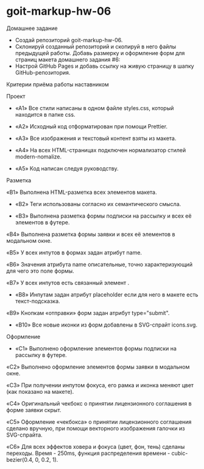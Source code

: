 # goit-markup-hw-06

Домашнее задание

-   Создай репозиторий goit-markup-hw-06.
-   Склонируй созданный репозиторий и скопируй в него файлы предыдущей работы. Добавь размерку и
    оформление форм для страниц макета домашнего задания #6:
-   Настрой GitHub Pages и добавь ссылку на живую страницу в шапку GitHub-репозитория.

Критерии приёма работы наставником

Проект

-   «A1» Все стили написаны в одном файле styles.css, который находится в папке css.

-   «A2» Исходный код отформатирован при помощи Prettier.

-   «A3» Все изображения и текстовый контент взяты из макета.

-   «A4» На всех HTML-страницах подключен нормализатор стилей modern-nomalize.

-   «A5» Код написан следуя руководству.

Разметка

«B1» Выполнена HTML-разметка всех элементов макета.

-   «B2» Теги использованы согласно их семантического смысла.

-   «B3» Выполнена разметка формы подписки на рассылку и всех её элементов в футере.

«B4» Выполнена разметка формы заявки и всех её элементов в модальном окне.

«B5» У всех инпутов в формах задан атрибут name.

«B6» Значения атрибута name описательные, точно характеризующий для чего это поле формы.

«B7» У всех инпутов есть связанный элемент <label>.

-   «B8» Инпутам задан атрибут placeholder если для него в макете есть текст-подсказка.

«B9» Кнопкам «отправки» форм задан атрибут type="submit".

-   «B10» Все новые иконки из форм добавлены в SVG-спрайт icons.svg.

Оформление

-   «C1» Выполнено оформление элементов формы подписки на рассылку в футере.

«C2» Выполнено оформление элементов формы заявки в модальном окне.

«C3» При получении инпутом фокуса, его рамка и иконка меняют цвет (как показано на макете).

«C4» Оригинальный чекбокс о принятии лицензионного соглашения в форме заявки скрыт.

«C5» Оформление «чекбокса» о принятии лицензионного соглашения сделано вручную, при помощи
векторного изображения галочки из SVG-спрайта.

«C6» Для всех эффектов ховера и фокуса (цвет, фон, тень) сделаны переходы. Время - 250ms, функция
распределения времени - cubic-bezier(0.4, 0, 0.2, 1).

